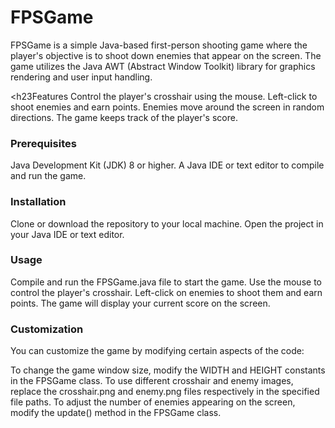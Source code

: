# FPSGame
FPSGame is a simple Java-based first-person shooting game where the player's objective is to shoot down enemies that appear on the screen. The game utilizes the Java AWT (Abstract Window Toolkit) library for graphics rendering and user input handling.

<h23Features</h3>
Control the player's crosshair using the mouse.
Left-click to shoot enemies and earn points.
Enemies move around the screen in random directions.
The game keeps track of the player's score.

<h3>Prerequisites</h3>

Java Development Kit (JDK) 8 or higher.
A Java IDE or text editor to compile and run the game.

<h3>Installation</h3>
Clone or download the repository to your local machine.
Open the project in your Java IDE or text editor.

<h3>Usage</h3>

Compile and run the FPSGame.java file to start the game.
Use the mouse to control the player's crosshair.
Left-click on enemies to shoot them and earn points.
The game will display your current score on the screen.

<h3>Customization</h3>

You can customize the game by modifying certain aspects of the code:

To change the game window size, modify the WIDTH and HEIGHT constants in the FPSGame class.
To use different crosshair and enemy images, replace the crosshair.png and enemy.png files respectively in the specified file paths.
To adjust the number of enemies appearing on the screen, modify the update() method in the FPSGame class.
